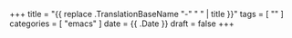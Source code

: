 +++
title      = "{{ replace .TranslationBaseName "-" " " | title }}"
tags       = [ "" ]
categories = [ "emacs" ]
date       = {{ .Date }}
draft      = false
+++
